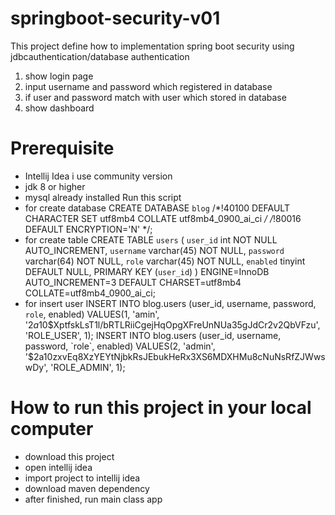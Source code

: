 # springboot-security-v01
This project define how to implementation spring boot security using jdbcauthentication/database authentication
1. show login page
2. input username and password which registered in database
3. if user and password match with user which stored in database
4. show dashboard

# Prerequisite
- Intellij Idea i use community version
- jdk 8 or higher
- mysql already installed
 Run this script
 - for create database
 CREATE DATABASE `blog` /*!40100 DEFAULT CHARACTER SET utf8mb4 COLLATE utf8mb4_0900_ai_ci */ /*!80016 DEFAULT ENCRYPTION='N' */;
 - for create table
 CREATE TABLE `users` (
  `user_id` int NOT NULL AUTO_INCREMENT,
  `username` varchar(45) NOT NULL,
  `password` varchar(64) NOT NULL,
  `role` varchar(45) NOT NULL,
  `enabled` tinyint DEFAULT NULL,
  PRIMARY KEY (`user_id`)
) ENGINE=InnoDB AUTO_INCREMENT=3 DEFAULT CHARSET=utf8mb4 COLLATE=utf8mb4_0900_ai_ci;
 - for insert user
 INSERT INTO blog.users
(user_id, username, password, `role`, enabled)
VALUES(1, 'amin', '$2a$10$XptfskLsT1l/bRTLRiiCgejHqOpgXFreUnNUa35gJdCr2v2QbVFzu', 'ROLE_USER', 1);
INSERT INTO blog.users
(user_id, username, password, `role`, enabled)
VALUES(2, 'admin', '$2a$10$zxvEq8XzYEYtNjbkRsJEbukHeRx3XS6MDXHMu8cNuNsRfZJWwswDy', 'ROLE_ADMIN', 1);

# How to run this project in your local computer
- download this project
- open intellij idea
- import project to intellij idea
- download maven dependency
- after finished, run main class app
